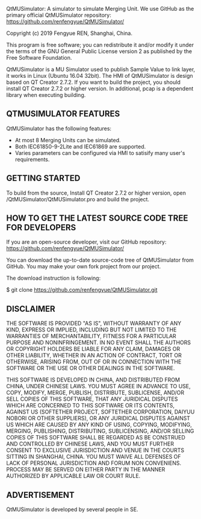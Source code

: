 QtMUSimulator: A simulator to simulate Merging Unit.
We use GitHub as the primary official QtMUSimulator repository:
https://github.com/renfengyue/QtMUSimulator/

Copyright (c) 2019 Fengyue REN, Shanghai, China.

This program is free software; you can redistribute it and/or modify
it under the terms of the GNU General Public License version 2
as published by the Free Software Foundation.

QtMUSimulator is a MU Simulator used to publish Sample Value to link layer, it works in Linux (Ubuntu 16.04 32bit). 
The HMI of QtMUSimulator is design based on QT Creator 2.7.2.
If you want to build the project, you should install QT Creator 2.7.2 or higher version.
In additional, pcap is a dependent library when executing building.

QTMUSIMULATOR FEATURES
------------------

QtMUSimulator has the following features:
- At most 8 Merging Units can be simulated.
- Both IEC61850-9-2Lite and IEC61869 are supported.
- Varies parameters can be configured via HMI to satisify many user's requirements.


GETTING STARTED
---------------

To build from the source,
Install QT Creator 2.7.2 or higher version, open /QtMUSimulator/QtMUSimulator.pro and build the project.


HOW TO GET THE LATEST SOURCE CODE TREE FOR DEVELOPERS
-----------------------------------------------------

If you are an open-source developer, visit our GitHub repository:
https://github.com/renfengyue/QtMUSimulator/

You can download the up-to-date source-code tree of QtMUSimulator
from GitHub. You may make your own fork project from our project.

The download instruction is following:

$ git clone https://github.com/renfengyue/QtMUSimulator.git


DISCLAIMER
----------

THE SOFTWARE IS PROVIDED "AS IS", WITHOUT WARRANTY OF ANY KIND, EXPRESS OR IMPLIED, 
INCLUDING BUT NOT LIMITED TO THE WARRANTIES OF MERCHANTABILITY, FITNESS FOR A PARTICULAR PURPOSE AND NONINFRINGEMENT. 
IN NO EVENT SHALL THE AUTHORS OR COPYRIGHT HOLDERS BE LIABLE FOR ANY CLAIM, DAMAGES OR OTHER LIABILITY, 
WHETHER IN AN ACTION OF CONTRACT, TORT OR OTHERWISE, ARISING FROM, 
OUT OF OR IN CONNECTION WITH THE SOFTWARE OR THE USE OR OTHER DEALINGS IN THE SOFTWARE.

THIS SOFTWARE IS DEVELOPED IN CHINA, AND DISTRIBUTED FROM CHINA, UNDER CHINESE LAWS. 
YOU MUST AGREE IN ADVANCE TO USE, COPY, MODIFY, MERGE, PUBLISH, DISTRIBUTE, SUBLICENSE, 
AND/OR SELL COPIES OF THIS SOFTWARE, THAT ANY JURIDICAL DISPUTES WHICH ARE CONCERNED TO THIS SOFTWARE OR ITS CONTENTS, 
AGAINST US (SOFTETHER PROJECT, SOFTETHER CORPORATION, DAIYUU NOBORI OR OTHER SUPPLIERS), 
OR ANY JURIDICAL DISPUTES AGAINST US WHICH ARE CAUSED BY ANY KIND OF USING, COPYING, MODIFYING, MERGING, PUBLISHING, 
DISTRIBUTING, SUBLICENSING, AND/OR SELLING COPIES OF THIS SOFTWARE SHALL BE REGARDED AS BE CONSTRUED AND CONTROLLED BY CHINESE LAWS, 
AND YOU MUST FURTHER CONSENT TO EXCLUSIVE JURISDICTION AND VENUE IN THE COURTS SITTING IN SHANGHAI, CHINA. 
YOU MUST WAIVE ALL DEFENSES OF LACK OF PERSONAL JURISDICTION AND FORUM NON CONVENIENS. 
PROCESS MAY BE SERVED ON EITHER PARTY IN THE MANNER AUTHORIZED BY APPLICABLE LAW OR COURT RULE.


ADVERTISEMENT
-------------

QtMUSimulator is developed by several people in SE.

